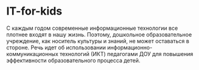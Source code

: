 # IT-for-kids
С каждым годом современные информационные технологии все плотнее входят в нашу жизнь. Поэтому, дошкольное образовательное учреждение, как носитель культуры и знаний, не может оставаться в стороне. Речь идет об использовании информационно-коммуникационных технологий (ИКТ) педагогами ДОУ для повышения эффективности образовательного процесса детей. 

